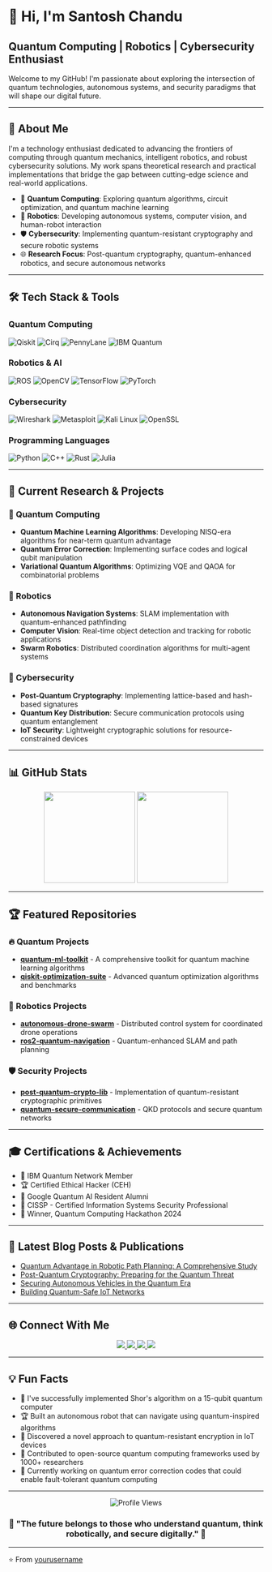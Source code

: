 # 👋 Hi, I'm Santosh Chandu

## Quantum Computing | Robotics | Cybersecurity Enthusiast

Welcome to my GitHub! I'm passionate about exploring the intersection of quantum technologies, autonomous systems, and security paradigms that will shape our digital future.

---

## 🌟 About Me

I'm a technology enthusiast dedicated to advancing the frontiers of computing through quantum mechanics, intelligent robotics, and robust cybersecurity solutions. My work spans theoretical research and practical implementations that bridge the gap between cutting-edge science and real-world applications.

- 🔬 **Quantum Computing**: Exploring quantum algorithms, circuit optimization, and quantum machine learning
- 🤖 **Robotics**: Developing autonomous systems, computer vision, and human-robot interaction
- 🛡️ **Cybersecurity**: Implementing quantum-resistant cryptography and secure robotic systems
- 🌐 **Research Focus**: Post-quantum cryptography, quantum-enhanced robotics, and secure autonomous networks

---

## 🛠️ Tech Stack & Tools

### Quantum Computing
![Qiskit](https://img.shields.io/badge/Qiskit-6929C4?style=for-the-badge&logo=qiskit&logoColor=white)
![Cirq](https://img.shields.io/badge/Cirq-4285F4?style=for-the-badge&logo=google&logoColor=white)
![PennyLane](https://img.shields.io/badge/PennyLane-FFD43B?style=for-the-badge)
![IBM Quantum](https://img.shields.io/badge/IBM_Quantum-1261FE?style=for-the-badge&logo=ibm&logoColor=white)

### Robotics & AI
![ROS](https://img.shields.io/badge/ROS-22314E?style=for-the-badge&logo=ros&logoColor=white)
![OpenCV](https://img.shields.io/badge/OpenCV-27338e?style=for-the-badge&logo=OpenCV&logoColor=white)
![TensorFlow](https://img.shields.io/badge/TensorFlow-FF6F00?style=for-the-badge&logo=tensorflow&logoColor=white)
![PyTorch](https://img.shields.io/badge/PyTorch-EE4C2C?style=for-the-badge&logo=pytorch&logoColor=white)

### Cybersecurity
![Wireshark](https://img.shields.io/badge/Wireshark-1679A7?style=for-the-badge&logo=wireshark&logoColor=white)
![Metasploit](https://img.shields.io/badge/Metasploit-2596CD?style=for-the-badge&logo=metasploit&logoColor=white)
![Kali Linux](https://img.shields.io/badge/Kali_Linux-557C94?style=for-the-badge&logo=kalilinux&logoColor=white)
![OpenSSL](https://img.shields.io/badge/OpenSSL-721412?style=for-the-badge&logo=openssl&logoColor=white)

### Programming Languages
![Python](https://img.shields.io/badge/Python-FFD43B?style=for-the-badge&logo=python&logoColor=blue)
![C++](https://img.shields.io/badge/C++-00599C?style=for-the-badge&logo=c%2B%2B&logoColor=white)
![Rust](https://img.shields.io/badge/Rust-000000?style=for-the-badge&logo=rust&logoColor=white)
![Julia](https://img.shields.io/badge/Julia-9558B2?style=for-the-badge&logo=julia&logoColor=white)

---

## 🔬 Current Research & Projects

### 🌌 Quantum Computing
- **Quantum Machine Learning Algorithms**: Developing NISQ-era algorithms for near-term quantum advantage
- **Quantum Error Correction**: Implementing surface codes and logical qubit manipulation
- **Variational Quantum Algorithms**: Optimizing VQE and QAOA for combinatorial problems

### 🤖 Robotics
- **Autonomous Navigation Systems**: SLAM implementation with quantum-enhanced pathfinding
- **Computer Vision**: Real-time object detection and tracking for robotic applications
- **Swarm Robotics**: Distributed coordination algorithms for multi-agent systems

### 🔐 Cybersecurity
- **Post-Quantum Cryptography**: Implementing lattice-based and hash-based signatures
- **Quantum Key Distribution**: Secure communication protocols using quantum entanglement
- **IoT Security**: Lightweight cryptographic solutions for resource-constrained devices

---

## 📊 GitHub Stats

<div align="center">
  <img height="180em" src="https://github-readme-stats.vercel.app/api?username=yourusername&show_icons=true&theme=radical&include_all_commits=true&count_private=true"/>
  <img height="180em" src="https://github-readme-stats.vercel.app/api/top-langs/?username=yourusername&layout=compact&theme=radical"/>
</div>

---

## 🏆 Featured Repositories

### 🔥 Quantum Projects
- **[quantum-ml-toolkit](https://github.com/yourusername/quantum-ml-toolkit)** - A comprehensive toolkit for quantum machine learning algorithms
- **[qiskit-optimization-suite](https://github.com/yourusername/qiskit-optimization-suite)** - Advanced quantum optimization algorithms and benchmarks

### 🤖 Robotics Projects
- **[autonomous-drone-swarm](https://github.com/yourusername/autonomous-drone-swarm)** - Distributed control system for coordinated drone operations
- **[ros2-quantum-navigation](https://github.com/yourusername/ros2-quantum-navigation)** - Quantum-enhanced SLAM and path planning

### 🛡️ Security Projects
- **[post-quantum-crypto-lib](https://github.com/yourusername/post-quantum-crypto-lib)** - Implementation of quantum-resistant cryptographic primitives
- **[quantum-secure-communication](https://github.com/yourusername/quantum-secure-communication)** - QKD protocols and secure quantum networks

---

## 🎓 Certifications & Achievements

- 🏅 IBM Quantum Network Member
- 🏆 Certified Ethical Hacker (CEH)
- 🎯 Google Quantum AI Resident Alumni
- 📜 CISSP - Certified Information Systems Security Professional
- 🥇 Winner, Quantum Computing Hackathon 2024

---

## 📝 Latest Blog Posts & Publications

<!-- BLOG-POST-LIST:START -->
- [Quantum Advantage in Robotic Path Planning: A Comprehensive Study](https://yourblog.com/quantum-robotics)
- [Post-Quantum Cryptography: Preparing for the Quantum Threat](https://yourblog.com/post-quantum-crypto)
- [Securing Autonomous Vehicles in the Quantum Era](https://yourblog.com/quantum-av-security)
- [Building Quantum-Safe IoT Networks](https://yourblog.com/quantum-iot)
<!-- BLOG-POST-LIST:END -->

---

## 🌐 Connect With Me

<p align="center">
  <a href="https://linkedin.com/in/yourprofile">
    <img src="https://img.shields.io/badge/LinkedIn-0077B5?style=for-the-badge&logo=linkedin&logoColor=white"/>
  </a>
  <a href="https://twitter.com/yourhandle">
    <img src="https://img.shields.io/badge/Twitter-1DA1F2?style=for-the-badge&logo=twitter&logoColor=white"/>
  </a>
  <a href="mailto:your.email@example.com">
    <img src="https://img.shields.io/badge/Gmail-D14836?style=for-the-badge&logo=gmail&logoColor=white"/>
  </a>
  <a href="https://yourblog.com">
    <img src="https://img.shields.io/badge/Blog-FF5722?style=for-the-badge&logo=blogger&logoColor=white"/>
  </a>
</p>

---

## 💡 Fun Facts

- 🎯 I've successfully implemented Shor's algorithm on a 15-qubit quantum computer
- 🏆 Built an autonomous robot that can navigate using quantum-inspired algorithms
- 🔐 Discovered a novel approach to quantum-resistant encryption in IoT devices
- 🌟 Contributed to open-source quantum computing frameworks used by 1000+ researchers
- 🚀 Currently working on quantum error correction codes that could enable fault-tolerant quantum computing

---

<div align="center">
  <img src="https://komarev.com/ghpvc/?username=yourusername&style=for-the-badge&color=blue" alt="Profile Views"/>
</div>

<div align="center">
  <h3>💫 "The future belongs to those who understand quantum, think robotically, and secure digitally." 💫</h3>
</div>

---

⭐️ From [yourusername](https://github.com/yourusername)
